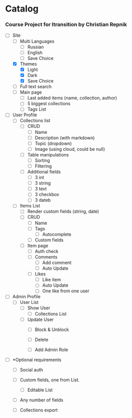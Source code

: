 # Catalog
### Course Project for Itransition by Christian Repnik

- [ ] Site
  - [ ] Multi Languages
    - [ ] Russian
	- [ ] English
	- [ ] Save Choice
  - [x] Themes
    - [x] Light
	- [x] Dark
	- [x] Save Choice
  - [ ] Full text search
  - [ ] Main page
    - [ ] Last added items (name, collection, author)
	- [ ] 5 biggest collections
	- [ ] Tags List

- [ ] User Profile
  - [ ] Collections list
    - [ ] CRUD
      - [ ] Name
	  - [ ] Description (with markdown)
	  - [ ] Topic (dropdown)
	  - [ ] Image (using cloud, could be null)
	- [ ] Table manipulations
	  - [ ] Sorting
	  - [ ] Filtering
	- [ ] Additional fields
	  - [ ] 3 int
	  - [ ] 3 string
	  - [ ] 3 text
	  - [ ] 3 checkbox
	  - [ ] 3 dateb 
  - [ ] Items List
    - [ ] Render custom fields (string, date)
    - [ ] CRUD
	  - [ ] Name
	  - [ ] Tags
	    - [ ] Autocomplete
	  - [ ] Custom fields
	- [ ] Item page
	  - [ ] Auth check
	  - [ ] Comments
	    - [ ] Add comment
		- [ ] Auto Update
	  - [ ] Likes
	    - [ ] Like item
		- [ ] Auto Update
		- [ ] One like from one user
		
- [ ] Admin Profile
  - [ ] User List
    - [ ] Show User
	  - [ ] Collections List
	- [ ] Update User
	  - [ ] Block & Unblock
	  - [ ] Delete
	  - [ ] Add Admin Role


- [ ] *Optional requirements
  - [ ] Social auth
  - [ ] Custom fields, one from List. 
    - [ ] Editable List
  - [ ] Any number of fields
  - [ ] Collections export
  